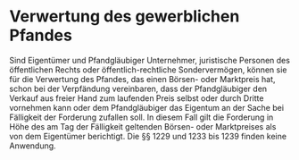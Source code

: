 # Verwertung des gewerblichen Pfandes

Sind Eigentümer und Pfandgläubiger Unternehmer, juristische Personen des öffentlichen Rechts oder öffentlich-rechtliche Sondervermögen, können sie für die Verwertung des Pfandes, das einen Börsen- oder Marktpreis hat, schon bei der Verpfändung vereinbaren, dass der Pfandgläubiger den Verkauf aus freier Hand zum laufenden Preis selbst oder durch Dritte vornehmen kann oder dem Pfandgläubiger das Eigentum an der Sache bei Fälligkeit der Forderung zufallen soll. In diesem Fall gilt die Forderung in Höhe des am Tag der Fälligkeit geltenden Börsen- oder Marktpreises als von dem Eigentümer berichtigt. Die §§ 1229 und 1233 bis 1239 finden keine Anwendung.